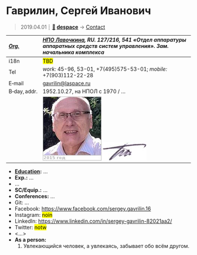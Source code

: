 # Гаврилин, Сергей Иванович
> 2019.04.01 ┊ **[🚀](../index/index.md) [despace](index.md)** → [Contact](contact.md)

|*[Org.](contact.md)*|*[НПО Лавочкина](zz_lav.md), RU. 127/216, 541 «Отдел аппаратуры аппаратных средств систем управления». Зам. начальника комплекса*|
|:--|:--|
|i18n| <mark>TBD</mark> |
|Tel| *work:* 45-96, 53-01, +7(495)575-53-01; *mobile:* +7(903)112-22-28 |
|E‑mail| <gavrilin@laspace.ru> |
|B‑day, addr.| 1952.10.27, на НПОЛ с 1970 / … |
|| [![](f/contact/g/gavrilin_001_photo_thumb.jpg)](f/contact/g/gavrilin_001_photo.jpg) [![](f/contact/g/gavrilin_001_sign_thumb.jpg)](f/contact/g/gavrilin_001_sign.png) |

   - **[Education](edu.md):** …
   - **Exp.:** …
   - …
   - **SC/Equip.:** …
   - **Conferences:** …
   - Git: …
   - Facebook: <https://www.facebook.com/sergey.gavrilin.16>
   - Instagram: <mark>noin</mark>
   - LinkedIn: <https://www.linkedin.com/in/sergey-gavrilin-82021aa2/>
   - Twitter: <mark>notw</mark>
   - <…>
   - **As a person:**
      1. Увлекающийся человек, а увлекаясь, забывает обо всём другом.
